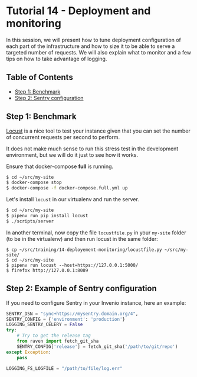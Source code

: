 # Tutorial 14 - Deployment and monitoring

In this session, we will present how to tune deployment configuration of each part of the infrastructure and how to size it to be able to serve a targeted number of requests. We will also explain what to monitor and a few tips on how to take advantage of logging.

## Table of Contents

- [Step 1: Benchmark](#benchmark)
- [Step 2: Sentry configuration](#step-2-example-of-sentry-configuration)

## Step 1: Benchmark

[Locust](https://locust.io/) is a nice tool to test your instance given that you can set the number of concurrent requests per second to perform.

It does not make much sense to run this stress test in the development environment, but we will do it just to see how it works.

Ensure that docker-compose **full** is running.

```bash
$ cd ~/src/my-site
$ docker-compose stop
$ docker-compose -f docker-compose.full.yml up
```

Let's install `locust` in our virtualenv and run the server.

```bash
$ cd ~/src/my-site
$ pipenv run pip install locust
$ ./scripts/server
```

In another terminal, now copy the file `locustfile.py` in your `my-site` folder (to be in the virtualenv) and then run locust in the same folder:

```
$ cp ~/src/training/14-deployement-monitoring/locustfile.py ~/src/my-site/
$ cd ~/src/my-site
$ pipenv run locust --host=https://127.0.0.1:5000/
$ firefox http://127.0.0.1:8089
```

## Step 2: Example of Sentry configuration

If you need to configure Sentry in your Invenio instance, here an example:

```python
SENTRY_DSN = "sync+https://mysentry.domain.org/4",
SENTRY_CONFIG = {'environment': 'production'}
LOGGING_SENTRY_CELERY = False
try:
    # Try to get the release tag
    from raven import fetch_git_sha
    SENTRY_CONFIG['release'] = fetch_git_sha('/path/to/git/repo')
except Exception:
    pass

LOGGING_FS_LOGFILE = "/path/to/file/log.err"
```
